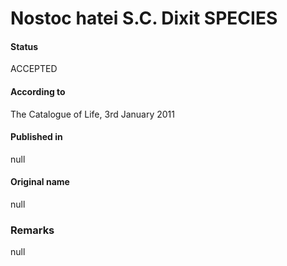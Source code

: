 Nostoc hatei S.C. Dixit SPECIES
=======

#### Status
ACCEPTED

#### According to
The Catalogue of Life, 3rd January 2011

#### Published in
null

#### Original name
null

### Remarks
null